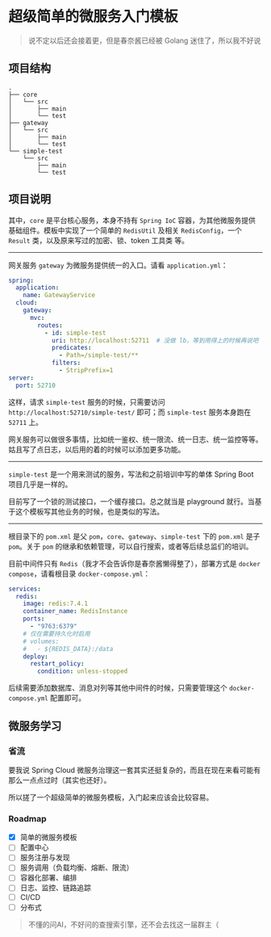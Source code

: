 # 超级简单的微服务入门模板

> 说不定以后还会接着更，但是春奈酱已经被 Golang 迷住了，所以我不好说

## 项目结构

```shell
.
├── core
│   └── src
│       ├── main
│       └── test
├── gateway
│   └── src
│       ├── main
│       └── test
└── simple-test
    └── src
        ├── main
        └── test
```

## 项目说明

其中，`core` 是平台核心服务，本身不持有 `Spring IoC` 容器，为其他微服务提供基础组件。模板中实现了一个简单的 `RedisUtil` 及相关 `RedisConfig`，一个 `Result` 类，以及原来写过的加密、锁、token 工具类 等。

---

网关服务 `gateway` 为微服务提供统一的入口。请看 `application.yml`：

```yaml
spring:
  application:
    name: GatewayService
  cloud:
    gateway:
      mvc:
        routes:
          - id: simple-test
            uri: http://localhost:52711  # 没做 lb，等到用得上的时候再说吧
            predicates:
              - Path=/simple-test/**
            filters:
              - StripPrefix=1
server:
  port: 52710
```

这样，请求 `simple-test` 服务的时候，只需要访问 `http://localhost:52710/simple-test/` 即可；而 `simple-test` 服务本身跑在 `52711` 上。

网关服务可以做很多事情，比如统一鉴权、统一限流、统一日志、统一监控等等。姑且写了点日志，以后用的着的时候可以添加更多功能。

---

`simple-test` 是一个用来测试的服务，写法和之前培训中写的单体 Spring Boot 项目几乎是一样的。

目前写了一个锁的测试接口，一个缓存接口。总之就当是 playground 就行。当基于这个模板写其他业务的时候，也是类似的写法。

---

根目录下的 `pom.xml` 是父 `pom`，`core`、`gateway`、`simple-test` 下的 `pom.xml` 是子 `pom`。关于 `pom` 的继承和依赖管理，可以自行搜索，或者等后续总监们的培训。

目前中间件只有 `Redis`（我才不会告诉你是春奈酱懒得整了），部署方式是 `docker compose`，请看根目录 `docker-compose.yml`：

```yaml
services:
  redis:
    image: redis:7.4.1
    container_name: RedisInstance
    ports:
      - "9763:6379"
    # 仅在需要持久化时启用
    # volumes:
    #   - ${REDIS_DATA}:/data
    deploy:
      restart_policy:
        condition: unless-stopped
```

后续需要添加数据库、消息对列等其他中间件的时候，只需要管理这个 `docker-compose.yml` 配置即可。

## 微服务学习

### 省流

要我说 Spring Cloud 微服务治理这一套其实还挺复杂的，而且在现在来看可能有那么一点点过时（其实也还好）。

所以搓了一个超级简单的微服务模板，入门起来应该会比较容易。

### Roadmap

- [x] 简单的微服务模板
- [ ] 配置中心
- [ ] 服务注册与发现
- [ ] 服务调用（负载均衡、熔断、限流）
- [ ] 容器化部署、编排
- [ ] 日志、监控、链路追踪
- [ ] CI/CD
- [ ] 分布式

> 不懂的问AI，不好问的查搜索引擎，还不会去找这一届群主（
